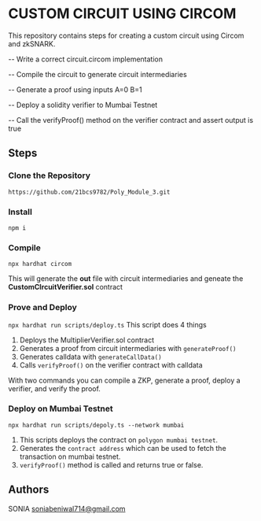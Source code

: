 # CUSTOM CIRCUIT USING CIRCOM

This repository contains steps for creating a custom circuit using Circom and zkSNARK. 

-- Write a correct circuit.circom implementation

-- Compile the circuit to generate circuit intermediaries

-- Generate a proof using inputs A=0 B=1

-- Deploy a solidity verifier to Mumbai Testnet

-- Call the verifyProof() method on the verifier contract and assert output is true

## Steps

### Clone the Repository
`https://github.com/21bcs9782/Poly_Module_3.git` 

### Install
`npm i`

### Compile
`npx hardhat circom` 

This will generate the **out** file with circuit intermediaries and geneate the **CustomCIrcuitVerifier.sol** contract

### Prove and Deploy
`npx hardhat run scripts/deploy.ts`
This script does 4 things  
1. Deploys the MultiplierVerifier.sol contract
2. Generates a proof from circuit intermediaries with `generateProof()`
3. Generates calldata with `generateCallData()`
4. Calls `verifyProof()` on the verifier contract with calldata

With two commands you can compile a ZKP, generate a proof, deploy a verifier, and verify the proof.

### Deploy on Mumbai Testnet
`npx hardhat run scripts/depoly.ts --network mumbai`
1. This scripts deploys the contract on `polygon mumbai testnet`.
2. Generates the `contract address` which can be used to fetch the transaction on mumbai testnet.
3. `verifyProof()` method is called and returns true or false.

## Authors
SONIA
soniabeniwal714@gmail.com

